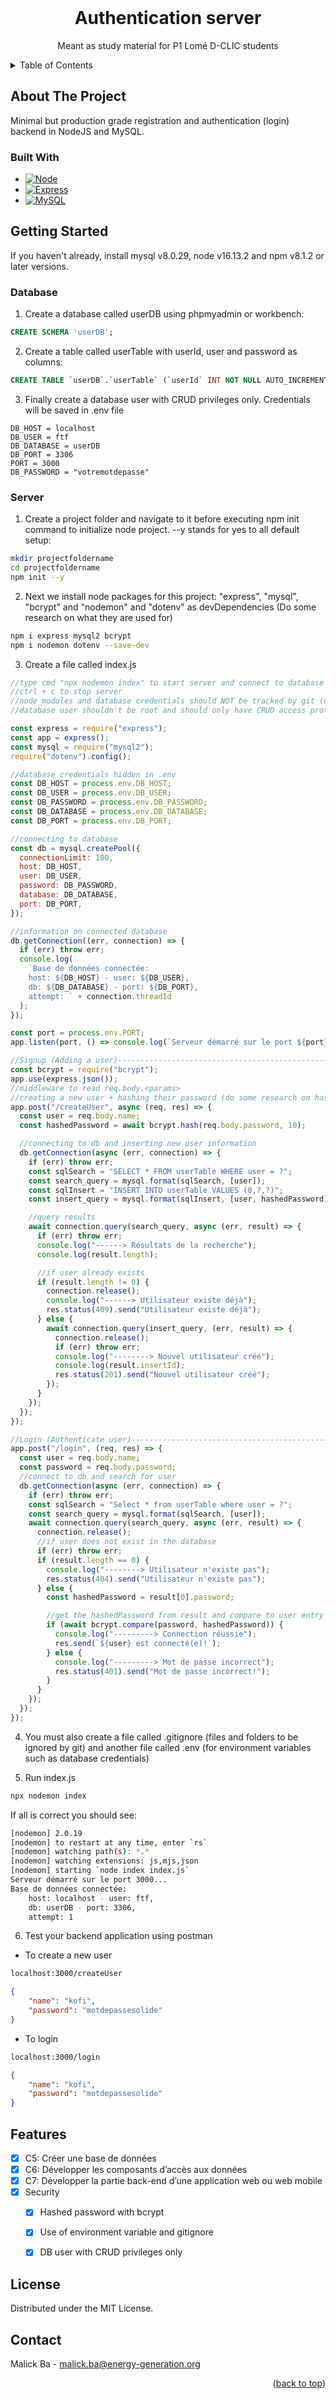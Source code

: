 <div id="top"></div>

<!-- PROJECT LOGO -->
<br />
<div align="center">

  <h1 align="center">Authentication server</h3>

  <p align="center">
    Meant as study material for P1 Lomé D-CLIC students
  </p>
</div>

<!-- TABLE OF CONTENTS -->
<details>
  <summary>Table of Contents</summary>
  <ol>
    <li>
      <a href="#about-the-project">About The Project</a>
      <ul>
        <li><a href="#built-with">Built With</a></li>
      </ul>
    </li>
    <li>
      <a href="#getting-started">Getting Started</a>
      <ul>
        <li><a href="#database">Database</a></li>
        <li><a href="#server">Server</a></li>
      </ul>
    </li>
    <li><a href="#features">Features</a></li>
    <li><a href="#license">License</a></li>
    <li><a href="#contact">Contact</a></li>
  </ol>
</details>

<!-- ABOUT THE PROJECT -->
## About The Project

Minimal but production grade registration and authentication (login) backend in NodeJS and MySQL.

### Built With

* [![Node][Node.js]][Node-url]
* [![Express][Express.js]][Express-url]
* [![MySQL][MySQL]][MySQL-url]

<!-- GETTING STARTED -->
## Getting Started

If you haven't already, install mysql v8.0.29, node v16.13.2 and npm v8.1.2 or later versions.

### Database
1. Create a database called userDB using phpmyadmin or workbench:

  ```sql
  CREATE SCHEMA 'userDB';
  ```
2. Create a table called userTable with userId, user and password as columns:

  ```sql
  CREATE TABLE `userDB`.`userTable` (`userId` INT NOT NULL AUTO_INCREMENT , `user` VARCHAR(45) NOT NULL , `password` VARCHAR(100) NOT NULL , PRIMARY KEY (`userId`)) ENGINE = InnoDB;
  ```

3. Finally create a database user with CRUD privileges only. Credentials will be saved in .env file

  ```env
  DB_HOST = localhost
  DB_USER = ftf
  DB_DATABASE = userDB
  DB_PORT = 3306
  PORT = 3000
  DB_PASSWORD = "votremotdepasse"
  ```

### Server

1. Create a project folder and navigate to it before executing npm init command to initialize node project. --y stands for yes to all default setup:

  ```sh
  mkdir projectfoldername
  cd projectfoldername
  npm init --y
  ```
2. Next we install node packages for this project: "express", "mysql", "bcrypt" and "nodemon" and "dotenv" as devDependencies (Do some research on what they are used for)

```sh
npm i express mysql2 bcrypt
npm i nodemon dotenv --save-dev
```
3. Create a file called index.js

```js
//type cmd "npx nodemon index" to start server and connect to database
//ctrl + c to stop server
//node_modules and database credentials should NOT be tracked by git (use .gitignore and .env)
//database user shouldn't be root and should only have CRUD access protected by a password (good practice)

const express = require("express");
const app = express();
const mysql = require("mysql2");
require("dotenv").config();

//database credentials hidden in .env
const DB_HOST = process.env.DB_HOST;
const DB_USER = process.env.DB_USER;
const DB_PASSWORD = process.env.DB_PASSWORD;
const DB_DATABASE = process.env.DB_DATABASE;
const DB_PORT = process.env.DB_PORT;

//connecting to database
const db = mysql.createPool({
  connectionLimit: 100,
  host: DB_HOST,
  user: DB_USER,
  password: DB_PASSWORD,
  database: DB_DATABASE,
  port: DB_PORT,
});

//information on connected database
db.getConnection((err, connection) => {
  if (err) throw err;
  console.log(
    `Base de données connectée:
    host: ${DB_HOST} - user: ${DB_USER}, 
    db: ${DB_DATABASE} - port: ${DB_PORT}, 
    attempt: ` + connection.threadId
  );
});

const port = process.env.PORT;
app.listen(port, () => console.log(`Serveur démarré sur le port ${port}...`));

//Signup (Adding a user)--------------------------------------------------------------
const bcrypt = require("bcrypt");
app.use(express.json());
//middleware to read req.body.<params>
//creating a new user + hashing their password (do some research on hashing)
app.post("/createUser", async (req, res) => {
  const user = req.body.name;
  const hashedPassword = await bcrypt.hash(req.body.password, 10);

  //connecting to db and inserting new user information
  db.getConnection(async (err, connection) => {
    if (err) throw err;
    const sqlSearch = "SELECT * FROM userTable WHERE user = ?";
    const search_query = mysql.format(sqlSearch, [user]);
    const sqlInsert = "INSERT INTO userTable VALUES (0,?,?)";
    const insert_query = mysql.format(sqlInsert, [user, hashedPassword]);

    //query results
    await connection.query(search_query, async (err, result) => {
      if (err) throw err;
      console.log("------> Résultats de la recherche");
      console.log(result.length);

      //if user already exists
      if (result.length != 0) {
        connection.release();
        console.log("------> Utilisateur existe déjà");
        res.status(409).send("Utilisateur existe déjà");
      } else {
        await connection.query(insert_query, (err, result) => {
          connection.release();
          if (err) throw err;
          console.log("--------> Nouvel utilisateur créé");
          console.log(result.insertId);
          res.status(201).send("Nouvel utilisateur créé");
        });
      }
    });
  });
});

//Login (Authenticate user)-----------------------------------------------------------
app.post("/login", (req, res) => {
  const user = req.body.name;
  const password = req.body.password;
  //connect to db and search for user
  db.getConnection(async (err, connection) => {
    if (err) throw err;
    const sqlSearch = "Select * from userTable where user = ?";
    const search_query = mysql.format(sqlSearch, [user]);
    await connection.query(search_query, async (err, result) => {
      connection.release();
      //if user does not exist in the database
      if (err) throw err;
      if (result.length == 0) {
        console.log("--------> Utilisateur n'existe pas");
        res.status(404).send("Utilisateur n'existe pas");
      } else {
        const hashedPassword = result[0].password;

        //get the hashedPassword from result and compare to user entry
        if (await bcrypt.compare(password, hashedPassword)) {
          console.log("---------> Connection réussie");
          res.send(`${user} est connecté(e)!`);
        } else {
          console.log("---------> Mot de passe incorrect");
          res.status(401).send("Mot de passe incorrect!");
        }
      }
    });
  });
});
```

4. You must also create a file called .gitignore (files and folders to be ignored by git) and another file called .env (for environment variables such as database credentials)

5. Run index.js

```sh
npx nodemon index
```
If all is correct you should see:
```sh
[nodemon] 2.0.19
[nodemon] to restart at any time, enter `rs`
[nodemon] watching path(s): *.*
[nodemon] watching extensions: js,mjs,json
[nodemon] starting `node index index.js`
Serveur démarré sur le port 3000...
Base de données connectée:
    host: localhost - user: ftf, 
    db: userDB - port: 3306, 
    attempt: 1
```

6. Test your backend application using postman

* To create a new user

```sh
localhost:3000/createUser
```

```json
{
    "name": "kofi",
    "password": "motdepassesolide"
}
```

* To login

```sh
localhost:3000/login
```

```json
{
    "name": "kofi",
    "password": "motdepassesolide"
}
```
<!-- FEATURES -->
## Features

- [x] C5: Créer une base de données
- [x] C6: Développer les composants d’accès aux données
- [x] C7: Développer la partie back-end d’une application web ou web mobile
- [x] Security
    - [x] Hashed password with bcrypt
    - [x] Use of environment variable and gitignore
    - [x] DB user with CRUD privileges only


<!-- LICENSE -->
## License

Distributed under the MIT License.


<!-- CONTACT -->
## Contact

Malick Ba - malick.ba@energy-generation.org

<p align="right">(<a href="#top">back to top</a>)</p>


<!-- MARKDOWN LINKS & IMAGES -->
<!-- https://www.markdownguide.org/basic-syntax/#reference-style-links -->
[Express.js]: https://img.shields.io/badge/Express-20232A?style=for-the-badge&logo=express&logoColor=61DAFB
[Express-url]: https://expressjs.com
[Node.js]: https://img.shields.io/badge/Node.js-35495E?style=for-the-badge&logo=nodedotjs&logoColor=4FC08D
[Node-url]: https://nodejs.org/en/
[MySQL]: https://img.shields.io/badge/MySQL-000000?style=for-the-badge&logo=mysql&logoColor=white
[MySQL-url]: https://www.mysql.com
